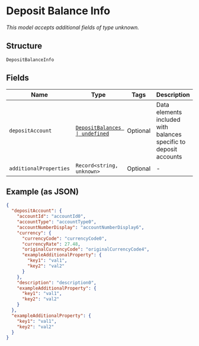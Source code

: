 
# Deposit Balance Info

*This model accepts additional fields of type unknown.*

## Structure

`DepositBalanceInfo`

## Fields

| Name | Type | Tags | Description |
|  --- | --- | --- | --- |
| `depositAccount` | [`DepositBalances \| undefined`](../../doc/models/deposit-balances.md) | Optional | Data elements included with balances specific to deposit accounts |
| `additionalProperties` | `Record<string, unknown>` | Optional | - |

## Example (as JSON)

```json
{
  "depositAccount": {
    "accountId": "accountId0",
    "accountType": "accountType0",
    "accountNumberDisplay": "accountNumberDisplay6",
    "currency": {
      "currencyCode": "currencyCode0",
      "currencyRate": 27.48,
      "originalCurrencyCode": "originalCurrencyCode4",
      "exampleAdditionalProperty": {
        "key1": "val1",
        "key2": "val2"
      }
    },
    "description": "description0",
    "exampleAdditionalProperty": {
      "key1": "val1",
      "key2": "val2"
    }
  },
  "exampleAdditionalProperty": {
    "key1": "val1",
    "key2": "val2"
  }
}
```

